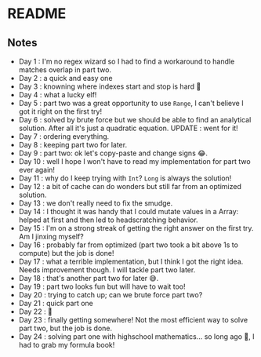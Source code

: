 # README

## Notes

* Day 1 : I'm no regex wizard so I had to find a workaround to handle matches overlap in part two.
* Day 2 : a quick and easy one
* Day 3 : knowning where indexes start and stop is hard 🤣
* Day 4 : what a lucky elf!
* Day 5 : part two was a great opportunity to use `Range`, I can't believe I got it right on the first try!
* Day 6 : solved by brute force but we should be able to find an analytical solution. After all it's just a quadratic equation. UPDATE : went for it!
* Day 7 : ordering everything.
* Day 8 : keeping part two for later.
* Day 9 : part two: ok let's copy-paste and change signs 😂.
* Day 10 : well I hope I won't have to read my implementation for part two ever again!
* Day 11 : why do I keep trying with `Int`? `Long` is always the solution!
* Day 12 : a bit of cache can do wonders but still far from an optimized solution.
* Day 13 : we don't really need to fix the smudge.
* Day 14 : I thought it was handy that I could mutate values in a Array: helped at first and then led to headscratching behavior.
* Day 15 : I'm on a strong streak of getting the right answer on the first try. Am I jinxing myself?
* Day 16 : probably far from optimized (part two took a bit above 1s to compute) but the job is done!
* Day 17 : what a terrible implementation, but I think I got the right idea. Needs improvement though. I will tackle part two later.
* Day 18 : that's another part two for later 😅.
* Day 19 : part two looks fun but will have to wait too!
* Day 20 : trying to catch up; can we brute force part two?
* Day 21 : quick part one
* Day 22 : 🙈
* Day 23 : finally getting somewhere! Not the most efficient way to solve part two, but the job is done.
* Day 24 : solving part one with highschool mathematics... so long ago 👴, I had to grab my formula book!
